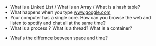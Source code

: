 - What is a Linked List / What is an Array / What is a hash table?
- What happens when you type www.google.com
- Your computer has a single core. How can you browse the web and listen to spotify and chat all at the same time?
- What is a process ? What is a thread? What is a container?

* What's the differnce between space and time?
